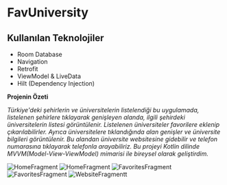 # FavUniversity

## Kullanılan Teknolojiler<br/>
* Room Database
* Navigation
* Retrofit
* ViewModel & LiveData <br/>
* Hilt (Dependency Injection) <br/>

**Projenin Özeti** <br/>

*Türkiye'deki şehirlerin ve üniversitelerin listelendiği bu uygulamada, listelenen şehirlere
tıklayarak genişleyen alanda, ilgili şehirdeki üniversitelerin listesi görüntülenir. Listelenen
üniversiteler favorilere eklenip çıkarılabilirler. Ayrıca üniversitelere tıklandığında alan
genişler ve üniversite bilgileri görüntülenir. Bu alandan üniversite websitesine gidebilir ve
telefon numarasına tıklayarak telefonla arayabiliriz. Bu projeyi Kotlin dilinde MVVM(Model-View-ViewModel) mimarisi ile bireysel olarak geliştirdim.*<br/>

![HomeFragment](./images/HomeFragmentFirst.png)
![HomeFragment](./images/HomeFragmentSecond.png)
![FavoritesFragment](./images/FavoritesFragmentFirst.png)
![FavoritesFragment](./images/FavoritesFragmentSecond.png)
![WebsiteFragmentt](./images/WebsiteFragment.png)